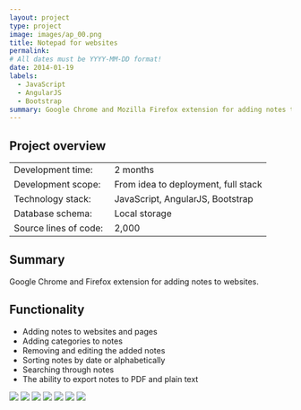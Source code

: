 ```yaml
---
layout: project
type: project
image: images/ap_00.png
title: Notepad for websites
permalink: 
# All dates must be YYYY-MM-DD format!
date: 2014-01-19
labels:
  - JavaScript
  - AngularJS
  - Bootstrap
summary: Google Chrome and Mozilla Firefox extension for adding notes to websites.
---
```


## Project overview

<table>
  <tr>
    <td>Development time:&nbsp;</td>
    <td>2 months</td>
  </tr>
  <tr>
    <td>Development scope:&nbsp;</td>
    <td>From idea to deployment, full stack</td>
  </tr>
  <tr>
    <td>Technology stack:&nbsp;</td>
    <td>JavaScript, AngularJS, Bootstrap</td>
  </tr>
  <tr>
    <td>Database schema:&nbsp;</td>
    <td>Local storage</td>
  </tr>
  <tr>
    <td>Source lines of code:&nbsp;</td>
    <td>2,000</td>
  </tr>
</table>

## Summary

Google Chrome and Firefox extension for adding notes to websites.

## Functionality

- Adding notes to websites and pages
- Adding categories to notes
- Removing and editing the added notes
- Sorting notes by date or alphabetically
- Searching through notes
- The ability to export notes to PDF and plain text

<div class="ui small rounded images">
  <a href="../images/ap_01.png" target="_blank"><img class="ui image" src="../images/ap_01.png"></a>
  <a href="../images/ap_02.png" target="_blank"><img class="ui image" src="../images/ap_02.png"></a>
  <a href="../images/ap_03.png" target="_blank"><img class="ui image" src="../images/ap_03.png"></a>
  <a href="../images/ap_04.png" target="_blank"><img class="ui image" src="../images/ap_04.png"></a>
  <a href="../images/ap_05.png" target="_blank"><img class="ui image" src="../images/ap_05.png"></a>
  <a href="../images/ap_06.png" target="_blank"><img class="ui image" src="../images/ap_06.png"></a>
  <a href="../images/ap_07.png" target="_blank"><img class="ui image" src="../images/ap_07.png"></a>
</div>

